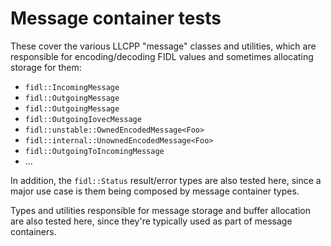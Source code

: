 # Message container tests

These cover the various LLCPP "message" classes and utilities, which are
responsible for encoding/decoding FIDL values and sometimes allocating storage
for them:

  - `fidl::IncomingMessage`
  - `fidl::OutgoingMessage`
  - `fidl::OutgoingMessage`
  - `fidl::OutgoingIovecMessage`
  - `fidl::unstable::OwnedEncodedMessage<Foo>`
  - `fidl::internal::UnownedEncodedMessage<Foo>`
  - `fidl::OutgoingToIncomingMessage`
  - ...

In addition, the `fidl::Status` result/error types are also tested here, since
a major use case is them being composed by message container types.

Types and utilities responsible for message storage and buffer allocation are
also tested here, since they're typically used as part of message containers.
